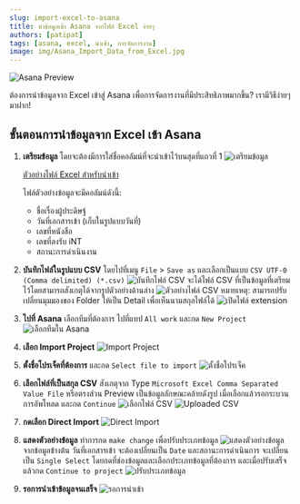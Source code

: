 ```yaml
---
slug: import-excel-to-asana
title: นำข้อมูลเข้า Asana จากไฟล์ Excel ง่ายๆ
authors: [patipat]
tags: [asana, excel, นำเข้า, การจัดการงาน]
image: img/Asana_Import_Data_from_Excel.jpg
---
```


![Asana Preview](./asana/import-data/Asana_Import_Data_from_Excel.jpg)

ต้องการนำข้อมูลจาก Excel เข้าสู่ Asana เพื่อการจัดการงานที่มีประสิทธิภาพมากขึ้น? เรามีวิธีง่ายๆ มาฝาก!
<!-- truncate -->

## ขั้นตอนการนำข้อมูลจาก Excel เข้า Asana

1. **เตรียมข้อมูล** โดยจะต้องมีการใส่ชื่อคอลัมน์ที่จะนำเข้าไว้บนสุดที่แถวที่ 1
    ![เตรียมข้อมูล](./asana/import-data/1_prepare.png)

    [ตัวอย่างไฟล์ Excel สำหรับนำเข้า](./asana/import-data/ImportDataToAsana.xlsx)

    ไฟล์ตัวอย่างข้อมูลจะมีคอลัมน์ดังนี้:
    - ชื่อเรื่องผู้ประดิษฐ์
    - วันที่เอกสารเข้า (เก็บในรูปแบบวันที่)
    - เลขที่หนังสือ
    - เลขที่ลงรับ iNT
    - สถานะการดำเนินงาน

2. **บันทึกไฟล์ในรูปแบบ CSV** โดยไปที่เมนู `File` > `Save as` และเลือกเป็นแบบ `CSV UTF-0 (Comma delimited) (*.csv)`
    ![บันทึกไฟล์ CSV](./asana/import-data/2_save_csv.JPG)
    จะได้ไฟล์ CSV ที่เป็นข้อมูลที่เตรียมไว้โดยสามารถสังเกตุได้จากรูปตัวอย่างด้านล่าง
    ![ตัวอย่างไฟล์ CSV](./asana/import-data/2_file_detail.JPG)
    หมายเหตุ: สามารถปรับเปลี่ยนมุมมองของ Folder ให้เป็น Detail เพื่อเห็นนามสกุลไฟล์ได้
    ![เปิดไฟล์ extension](./asana/import-data/2_file_ext.JPG)
3. **ไปที่ Asana** เลือกทีมที่ต้องการ ไปที่แทป `All work` และกด `New Project`
    ![เลือกทีมใน Asana](./asana/import-data/3_new_project.jpg)

4. **เลือก Import Project**
    ![Import Project](./asana/import-data/4_import_project.jpg)

5. **ตั้งชื่อโปรเจ็คที่ต้องการ** และกด `Select file to import`
    ![ตั้งชื่อโปรเจ็ค](./asana/import-data/5_projectname.jpg)

6. **เลือกไฟล์ที่เป็นสกุล CSV** สังเกตุจาก Type `Microsoft Excel Comma Separated Value File` หรือตรงส่วน Preview เป็นข้อมูลลักษณะคล้ายดังรูป เมื่อเลือกแล้วรอกระบวนการอัพโหลด และกด `Continue`
    ![เลือกไฟล์ CSV](./asana/import-data/6_select_csv.jpg)
    ![Uploaded CSV](./asana/import-data/6_uploaded_csv.jpg)

7. **กดเลือก Direct Import**
    ![Direct Import](./asana/import-data/7_direct_import.jpg)

8. **แสดงตัวอย่างข้อมูล** ทำการกด `make change` เพื่อปรับประเภทข้อมูล
    ![แสดงตัวอย่างข้อมูล](./asana/import-data/8_make_change.jpg)
    จากข้อมูลข้างต้น วันที่เอกสารเข้า จะต้องเปลี่ยนเป็น `Date` และสถานะการดำเนินการ จะเปลี่ยนเป็น `Single Select` โดยกดที่ช่องข้อมูลและเลือกประเภทข้อมูลที่ต้องการ และเมื่อปรับเสร็จแล้วกด `Continue to project`
    ![ปรับประเภทข้อมูล](./asana/import-data/8_change_type.jpg)

9. **รอการนำเข้าข้อมูลจนเสร็จ**
    ![รอการนำเข้า](./asana/import-data/9_view_imported.jpg)

